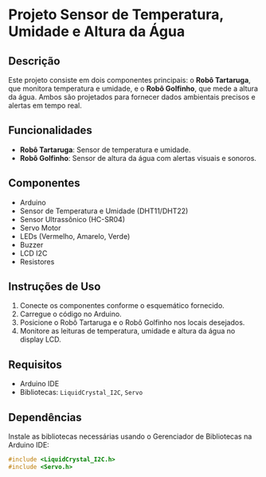 # Projeto Sensor de Temperatura, Umidade e Altura da Água

## Descrição
Este projeto consiste em dois componentes principais: o **Robô Tartaruga**, que monitora temperatura e umidade, e o **Robô Golfinho**, que mede a altura da água. Ambos são projetados para fornecer dados ambientais precisos e alertas em tempo real.

## Funcionalidades
- **Robô Tartaruga**: Sensor de temperatura e umidade.
- **Robô Golfinho**: Sensor de altura da água com alertas visuais e sonoros.

## Componentes
- Arduino
- Sensor de Temperatura e Umidade (DHT11/DHT22)
- Sensor Ultrassônico (HC-SR04)
- Servo Motor
- LEDs (Vermelho, Amarelo, Verde)
- Buzzer
- LCD I2C
- Resistores

## Instruções de Uso
1. Conecte os componentes conforme o esquemático fornecido.
2. Carregue o código no Arduino.
3. Posicione o Robô Tartaruga e o Robô Golfinho nos locais desejados.
4. Monitore as leituras de temperatura, umidade e altura da água no display LCD.

## Requisitos
- Arduino IDE
- Bibliotecas: `LiquidCrystal_I2C`, `Servo`

## Dependências
Instale as bibliotecas necessárias usando o Gerenciador de Bibliotecas na Arduino IDE:
```cpp
#include <LiquidCrystal_I2C.h>
#include <Servo.h>
```
